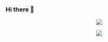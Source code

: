 ### Hi there 👋

<!--
**PeepingClown/PeepingClown** is a ✨ _special_ ✨ repository because its `README.md` (this file) appears on your GitHub profile.

Here are some ideas to get you started:

- 🔭 I’m currently working on ...
- 🌱 I’m currently learning ...
- 👯 I’m looking to collaborate on ...
- 🤔 I’m looking for help with ...
- 💬 Ask me about ...
- 📫 How to reach me: ...
- 😄 Pronouns: ...
- ⚡ Fun fact: ...
-->



   <p align="center">
     <img src="https://github-readme-stats.vercel.app/api/top-langs/?username=PeepingClown">
   </p>


  <p align="center">
  <img src="https://github-readme-stats.vercel.app/api?username=PeepingClown&show_icons=true&theme=dracula" />
  </p>

